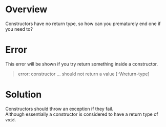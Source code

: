 # Overview

Constructors have no return type, so how can you prematurely end one if you need to?

# Error

This error will be shown if you try return something inside a constructor.

> error: constructor ... should not return a value [-Wreturn-type]

# Solution

Constructors should throw an exception if they fail.  
Although essentially a constructor is considered to have a return type of `void`.
